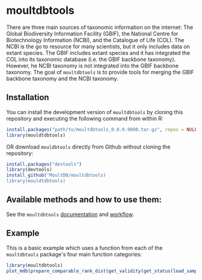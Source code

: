 
# moultdbtools

<!-- badges: start -->
<!-- badges: end -->

There are three main sources of taxonomic information on the internet: The Global Biodiversity Information Facility (GBIF), the National Centre for Biotechnology Information (NCBI), and the Catalogue of Life (COL). The NCBI is the go to resource for many scientists, but it only includes data on extant species. The GBIF includes extant species and it has integrated the COL into its taxonomic database (i.e. the GBIF backbone taxonomy). However, he NCBI taxonomy is not integrated into the GBIF backbone taxonomy. The goal of `moultdbtools` is to provide tools for merging the GBIF backbone taxonomy and the NCBI taxonomy. 

## Installation

You can install the development version of `moultdbtools` by cloning this repository and executing the following command from within R:

``` r
install.packages("path/to/moultdbtools_0.0.0.9000.tar.gz", repos = NULL, type="source")
library(mouldtdbtools)
```

OR download `mouldbtools` directly from Github without cloning the repository:

``` r
install.packages("devtools")
library(devtools)
install_github("MoultDB/moultdbtools)
library(mouldtdbtools)
```

## Available methods and how to use them:

See the `moultdbtools` [documentation](https://github.com/MoultDB/moultdbtools/moultdbtools_workflow.pdf) and [workflow](https://github.com/MoultDB/moultdbtools/moultdbtools_0.0.0.9000.pdf).

## Example

This is a basic example which uses a function from each of the `moultdbtools` package's four main function categories:

``` r
library(moultdbtools)
plot_mdb(prepare_comparable_rank_dist(get_validity(get_status(load_sample()), valid = TRUE)))
```

